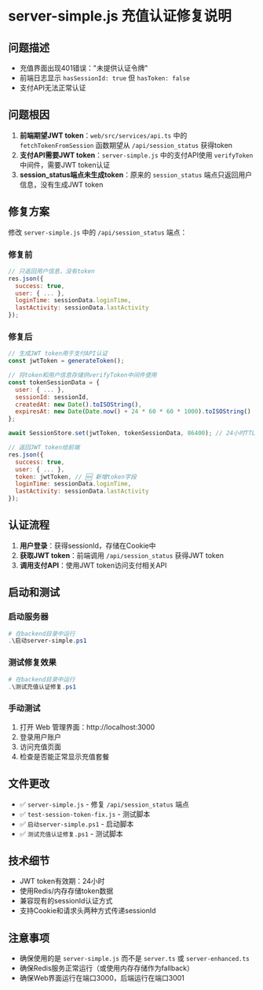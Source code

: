 # server-simple.js 充值认证修复说明

## 问题描述
- 充值界面出现401错误："未提供认证令牌"
- 前端日志显示 `hasSessionId: true` 但 `hasToken: false`
- 支付API无法正常认证

## 问题根因
1. **前端期望JWT token**：`web/src/services/api.ts` 中的 `fetchTokenFromSession` 函数期望从 `/api/session_status` 获得token
2. **支付API需要JWT token**：`server-simple.js` 中的支付API使用 `verifyToken` 中间件，需要JWT token认证
3. **session_status端点未生成token**：原来的 `session_status` 端点只返回用户信息，没有生成JWT token

## 修复方案
修改 `server-simple.js` 中的 `/api/session_status` 端点：

### 修复前
```javascript
// 只返回用户信息，没有token
res.json({
  success: true,
  user: { ... },
  loginTime: sessionData.loginTime,
  lastActivity: sessionData.lastActivity
});
```

### 修复后
```javascript
// 生成JWT token用于支付API认证
const jwtToken = generateToken();

// 将token和用户信息存储供verifyToken中间件使用
const tokenSessionData = {
  user: { ... },
  sessionId: sessionId,
  createdAt: new Date().toISOString(),
  expiresAt: new Date(Date.now() + 24 * 60 * 60 * 1000).toISOString()
};

await SessionStore.set(jwtToken, tokenSessionData, 86400); // 24小时TTL

// 返回JWT token给前端
res.json({
  success: true,
  user: { ... },
  token: jwtToken, // 🆕 新增token字段
  loginTime: sessionData.loginTime,
  lastActivity: sessionData.lastActivity
});
```

## 认证流程
1. **用户登录**：获得sessionId，存储在Cookie中
2. **获取JWT token**：前端调用 `/api/session_status` 获得JWT token
3. **调用支付API**：使用JWT token访问支付相关API

## 启动和测试

### 启动服务器
```powershell
# 在backend目录中运行
.\启动server-simple.ps1
```

### 测试修复效果
```powershell
# 在backend目录中运行
.\测试充值认证修复.ps1
```

### 手动测试
1. 打开 Web 管理界面：http://localhost:3000
2. 登录用户账户
3. 访问充值页面
4. 检查是否能正常显示充值套餐

## 文件更改
- ✅ `server-simple.js` - 修复 `/api/session_status` 端点
- ✅ `test-session-token-fix.js` - 测试脚本
- ✅ `启动server-simple.ps1` - 启动脚本
- ✅ `测试充值认证修复.ps1` - 测试脚本

## 技术细节
- JWT token有效期：24小时
- 使用Redis/内存存储token数据
- 兼容现有的sessionId认证方式
- 支持Cookie和请求头两种方式传递sessionId

## 注意事项
- 确保使用的是 `server-simple.js` 而不是 `server.ts` 或 `server-enhanced.ts`
- 确保Redis服务正常运行（或使用内存存储作为fallback）
- 确保Web界面运行在端口3000，后端运行在端口3001 